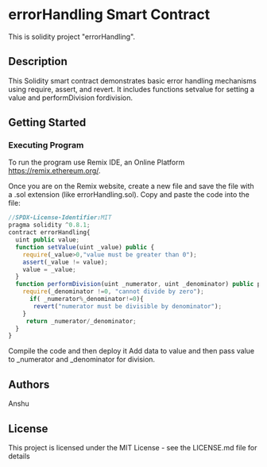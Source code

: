 # errorHandling Smart Contract
This is solidity project "errorHandling".

## Description
This Solidity smart contract demonstrates basic error handling mechanisms using require, assert, and revert. It includes functions setvalue for setting a value and performDivision fordivision.

## Getting Started
### Executing Program
To run the program use Remix IDE, an Online Platform https://remix.ethereum.org/.

Once you are on the Remix website, create a new file and save the file with a .sol extension (like errorHandling.sol). Copy and paste the code into the file:
```javascript
//SPDX-License-Identifier:MIT
pragma solidity ^0.8.1;
contract errorHandling{
  uint public value;
  function setValue(uint _value) public {
    require(_value>0,"value must be greater than 0");
    assert(_value != value);
    value = _value;
  }
  function performDivision(uint _numerator, uint _denominator) public pure returns (uint){
    require(_denominator !=0, "cannot divide by zero");
      if( _numerator%_denominator!=0){
       revert("numerator must be divisible by denominator");
    }
     return _numerator/_denominator;
  }
}
```
Compile the code and then deploy it
Add data to value and then pass value to _numerator and _denominator for division.

## Authors

Anshu

## License

This project is licensed under the MIT License - see the LICENSE.md file for details





